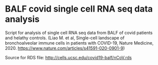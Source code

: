 # BALF covid single cell RNA seq data analysis

Script for analysis of single cell RNA seq data from BALF of covid patients and helathy controls.  (Liao M. et al, Single-cell landscape of bronchoalveolar immune cells in patients with COVID-19, Nature Medicine, 2020. https://www.nature.com/articles/s41591-020-0901-9)

Source for RDS file: http://cells.ucsc.edu/covid19-balf/nCoV.rds 
